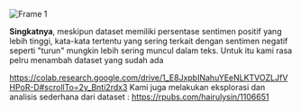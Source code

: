 ![Frame 1](https://github.com/22bayusetia/PyCuan/assets/90087096/84c1a045-95b0-4222-b6f8-c5788511151f)

**Singkatnya**, meskipun dataset memiliki persentase sentimen positif yang lebih tinggi, kata-kata tertentu yang sering terkait dengan sentimen negatif seperti "turun" mungkin lebih sering muncul dalam teks. Untuk itu kami rasa pelru menambah dataset yang sudah ada

https://colab.research.google.com/drive/1_E8JxpbINahuYEeNLKTVOZLJfVHPoR-D#scrollTo=2y_Bnti2rdx3
Kami juga melakukan eksplorasi dan analisis sederhana dari dataset : https://rpubs.com/hairulysin/1106651
